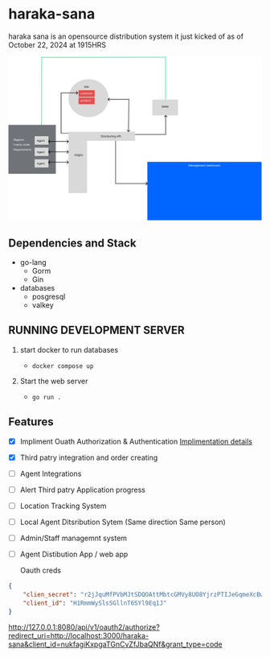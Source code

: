 # haraka-sana

haraka sana is an opensource distribution system it just kicked of as of October 22, 2024
at 1915HRS

![project Architecture](https://github.com/kimutaiRop/haraka-sana/blob/main/architecture.png)

## Dependencies and Stack

- go-lang
  - Gorm
  - Gin
- databases
  - posgresql
  - valkey

## RUNNING DEVELOPMENT SERVER

1. start docker to run databases

   - `docker compose up`

2. Start the web server

   - `go run .`

## Features

- [x] Impliment Ouath Authorization & Authentication [Implimentation details](https://aaronparecki.com/oauth-2-simplified/)
- [x] Third patry integration and order creating
- [ ] Agent Integrations
- [ ] Alert Third patry Application progress
- [ ] Location Tracking System
- [ ] Local Agent Ditsribution Sytem (Same direction Same person)
- [ ] Admin/Staff managemnt system
- [ ] Agent Distibution App / web app

  Oauth creds

```json
{
    "clien_secret": "r2jJquMfPVbMJtSDQOAttMbtcGMVy8UO8YjrzPTIJeGqmeXcBwMubybjXuYVF4Ec",
    "client_id": "H1RmmWySlsSGllnT6SYl9Eq1J"
}
```

http://127.0.0.1:8080/api/v1/oauth2/authorize?redirect_uri=http://localhost:3000/haraka-sana&client_id=nukfagiKxpgaTGnCvZfJbaQNf&grant_type=code
